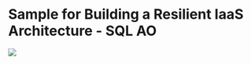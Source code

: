 # Sample for Building a Resilient IaaS Architecture - SQL AO

<a href="https://portal.azure.com/#create/Microsoft.Template/uri/https%3A%2F%2Fraw.githubusercontent.com%2Fopsgility%2Fcw-building-resilient-iaas-architecture-sql%2Fmaster%2Fdeploy-sql-ao.json" rel="nofollow">
    <img src="https://camo.githubusercontent.com/9285dd3998997a0835869065bb15e5d500475034/687474703a2f2f617a7572656465706c6f792e6e65742f6465706c6f79627574746f6e2e706e67" data-canonical-src="http://azuredeploy.net/deploybutton.png" style="max-width:100%;">
</a>